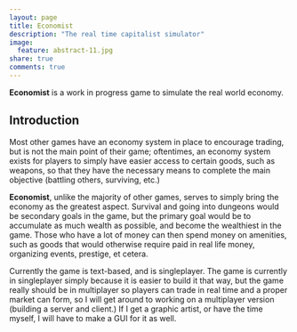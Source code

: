 ```yaml
---
layout: page
title: Economist
description: "The real time capitalist simulator"
image:
  feature: abstract-11.jpg
share: true
comments: true
---
```


**Economist** is a work in progress game to simulate the real world economy.

## Introduction

Most other games have an economy system in place to encourage trading, but is not the 
main point of their game; oftentimes, an economy system exists for players to simply 
have easier access to certain goods, such as weapons, so that they have the necessary 
means to complete the main objective (battling others, surviving, etc.)

**Economist**, unlike the majority of other games, serves to simply bring the economy as 
the greatest aspect. Survival and going into dungeons would be secondary goals in the 
game, but the primary goal would be to accumulate as much wealth as possible, and become 
the wealthiest in the game. Those who have a lot of money can then spend money on 
amenities, such as goods that would otherwise require paid in real life money, organizing 
events, prestige, et cetera.

Currently the game is text-based, and is singleplayer. The game is currently in
singleplayer simply because it is easier to build it that way, but the game really should
be in multiplayer so players can trade in real time and a proper market can form, so I
will get around to working on a multiplayer version (building a server and client.) If
I get a graphic artist, or have the time myself, I will have to make a GUI for it as
well.
